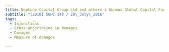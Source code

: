 ```yaml
---
title: Neptune Capital Group Ltd and others v Sunmax Global Capital Fund 1 Pte Ltd and another 
subtitle: "[2016] SGHC 148 / 28\_July\_2016"
tags:
  - Injunctions
  - Cross-undertaking in damages
  - Damages
  - Measure of damages

---
```


